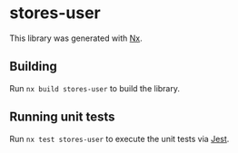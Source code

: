 # stores-user

This library was generated with [Nx](https://nx.dev).

## Building

Run `nx build stores-user` to build the library.

## Running unit tests

Run `nx test stores-user` to execute the unit tests via [Jest](https://jestjs.io).
